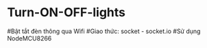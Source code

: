 ﻿# Turn-ON-OFF-lights
#Bật tắt đèn thông qua Wifi
#Giao thức: socket - socket.io
#Sử dụng NodeMCU8266


